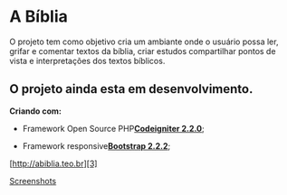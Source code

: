 A Bíblia
========================

O projeto tem como objetivo cria um ambiante onde o usuário possa ler, grifar e 
comentar textos da bíblia, criar estudos compartilhar pontos de vista e 
interpretações dos textos bíblicos.
  

O projeto ainda esta em desenvolvimento.
----------------------------------------


**Criando com:**

  * Framework Open Source PHP[**Codeigniter 2.2.0**][1];

  * Framework responsive[**Bootstrap 2.2.2**][1];


[http://abiblia.teo.br][3]

[Screenshots][4]


[1]: https://github.com/falaeverson/CodeIgniter
[2]: https://github.com/falaeverson/bootstrap
[3]: http://abiblia.teo.br
[4]: https://goo.gl/photos/nc3EHS65t9QpTiLeA
